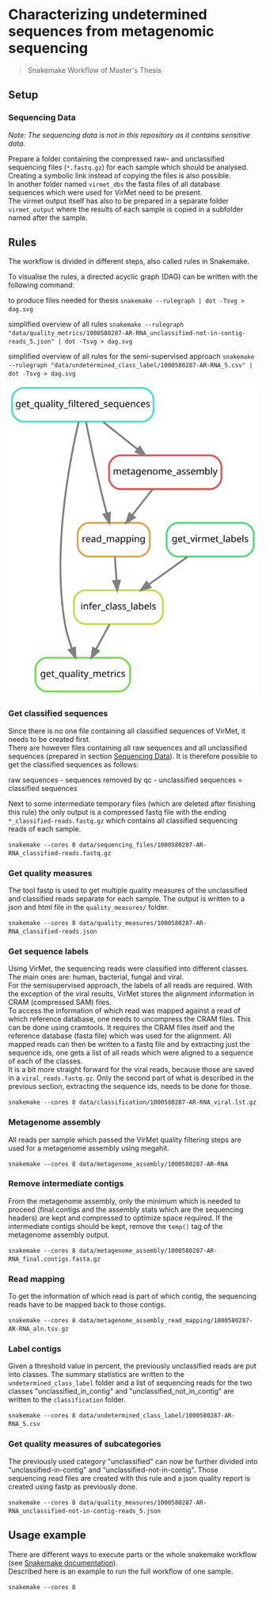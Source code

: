 # Characterizing undetermined sequences from metagenomic sequencing
> Snakemake Workflow of Master's Thesis

## Setup

### Sequencing Data
*Note: The sequencing data is not in this repository as it contains sensitive data.*  

Prepare a folder containing the compressed raw- and unclassified sequencing files (`*.fastq.gz`) for each sample which should be analysed. Creating a symbolic link instead of copying the files is also possible.  
In another folder named `virmet_dbs` the fasta files of all database sequences which were used for VirMet need to be present.  
The virmet output itself has also to be prepared in a separate folder `virmet_output` where the results of each sample is copied in a subfolder named after the sample.

## Rules
The workflow is divided in different steps, also called rules in Snakemake.

To visualise the rules, a directed acyclic graph (DAG) can be written with the following command:

to produce files needed for thesis
`snakemake --rulegraph | dot -Tsvg > dag.svg`

simplified overview of all rules
`snakemake --rulegraph "data/quality_metrics/1000580287-AR-RNA_unclassified-not-in-contig-reads_5.json" | dot -Tsvg > dag.svg`

simplified overview of all rules for the semi-supervised approach
`snakemake --rulegraph "data/undetermined_class_label/1000580287-AR-RNA_5.csv" | dot -Tsvg > dag.svg`


![DAG of all rules](dag.svg)

### Get classified sequences
Since there is no one file containing all classified sequences of VirMet, it needs to be created first.  
There are however files containing all raw sequences and all unclassified sequences (prepared in section [Sequencing Data](sequencing-data)). It is therefore possible to get the classified sequences as follows:  

raw sequences - sequences removed by qc - unclassified sequences = classified sequences  

Next to some intermediate temporary files (which are deleted after finishing this rule) the only output is a compressed fastq file with the ending `*_classified-reads.fastq.gz` which contains all classified sequencing reads of each sample.


`snakemake --cores 8 data/sequencing_files/1000580287-AR-RNA_classified-reads.fastq.gz`

### Get quality measures
The tool fastp is used to get multiple quality measures of the unclassified and classified reads separate for each sample. The output is written to a json and html file in the `quality_measures/` folder.

`snakemake --cores 8 data/quality_measures/1000580287-AR-RNA_classified-reads.json`

### Get sequence labels
Using VirMet, the sequencing reads were classified into different classes. The main ones are: human, bacterial, fungal and viral.  
For the semisupervised approach, the labels of all reads are required. With the exception of the viral results, VirMet stores the alignment information in CRAM (compressed SAM) files.  
To access the information of which read was mapped against a read of which reference database, one needs to uncompress the CRAM files. This can be done using cramtools. It requires the CRAM files itself and the reference database (fasta file) which was used for the alignment. All mapped reads can then be written to a fastq file and by extracting just the sequence ids, one gets a list of all reads which were aligned to a sequence of each of the classes.  
It is a bit more straight forward for the viral reads, because those are saved in a `viral_reads.fastq.gz`. Only the second part of what is described in the previous section, extracting the sequence ids, needs to be done for those.

`snakemake --cores 8 data/classification/1000580287-AR-RNA_viral.lst.gz`

### Metagenome assembly
All reads per sample which passed the VirMet quality filtering steps are used for a metagenome assembly using megahit.

`snakemake --cores 8 data/metagenome_assembly/1000580287-AR-RNA`


### Remove intermediate contigs
From the metagenome assembly, only the minimum which is needed to proceed (final.contigs and the assembly stats which are the sequencing headers) are kept and compressed to optimize space required. If the intermediate contigs should be kept, remove the `temp()` tag of the metagenome assembly output.

`snakemake --cores 8 data/metagenome_assembly/1000580287-AR-RNA_final.contigs.fasta.gz`

### Read mapping
To get the information of which read is part of which contig, the sequencing reads have to be mapped back to those contigs.

`snakemake --cores 8 data/metagenome_assembly_read_mapping/1000580287-AR-RNA_aln.tsv.gz`

### Label contigs
Given a threshold value in percent, the previously unclassified reads are put into classes. The summary statistics are written to the `undetermined_class_label` folder and a list of sequencing reads for the two classes "unclassified_in_contig" and "unclassified_not_in_contig" are written to the `classification` folder.

`snakemake --cores 8 data/undetermined_class_label/1000580287-AR-RNA_5.csv`

### Get quality measures of subcategories
The previously used category "unclassified" can now be further divided into "unclassified-in-contig" and "unclassified-not-in-contig".
Those sequencing read files are created with this rule and a json quality report is created using fastp as previously done.

`snakemake --cores 8 data/quality_measures/1000580287-AR-RNA_unclassified-not-in-contig-reads_5.json`

## Usage example
There are different ways to execute parts or the whole snakemake workflow (see [Snakemake documentation](https://snakemake.readthedocs.io/en/stable/)).  
Described here is an example to run the full workflow of one sample.

`snakemake --cores 8`
